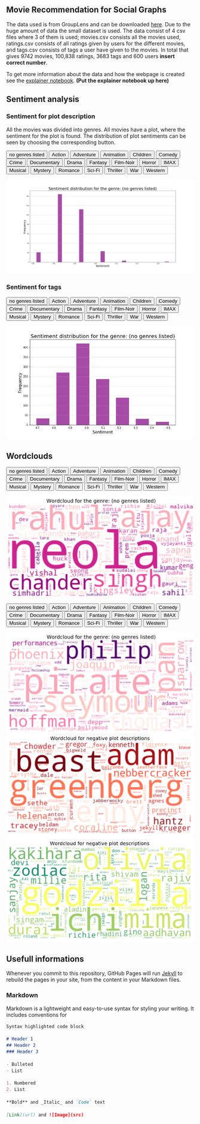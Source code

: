 ## Movie Recommendation for Social Graphs

The data used is from GroupLens and can be downloaded [here](https://grouplens.org/datasets/movielens/latest/). Due to the huge amount of data the small dataset is used. The data consist of 4 csv files where 3 of them is used; movies.csv consists all the movies used, ratings.csv consists of all ratings given by users for the different movies, and tags.csv consists of tags a user have given to the movies. In total that gives 9742 movies, 100,838 ratings, 3683 tags and 600 users **insert correct number**.

To get more information about the data and how the webpage is created see the [explainer notebook](https://nbviewer.jupyter.org). **(Put the explainer notebook up here)**  

## Sentiment analysis

### Sentiment for plot description
All the movies was divided into genres. All movies have a plot, where the sentiment for the plot is found. The distribution of plot sentiments can be seen by choosing the corresponding button.  

<button onclick="document.getElementById('sentiment_plot').src='images/plot_sentiment_(no genres listed).png'">no genres listed</button>
<button onclick="document.getElementById('sentiment_plot').src='images/plot_sentiment_Action.png'">Action</button>
<button onclick="document.getElementById('sentiment_plot').src='images/plot_sentiment_Adventure.png'">Adventure</button>
<button onclick="document.getElementById('sentiment_plot').src='images/plot_sentiment_Animation.png'">Animation</button>
<button onclick="document.getElementById('sentiment_plot').src='images/plot_sentiment_Children.png'">Children</button>
<button onclick="document.getElementById('sentiment_plot').src='images/plot_sentiment_Comedy.png'">Comedy</button>
<button onclick="document.getElementById('sentiment_plot').src='images/plot_sentiment_Crime.png'">Crime</button>
<button onclick="document.getElementById('sentiment_plot').src='images/plot_sentiment_Documentary.png'">Documentary</button>
<button onclick="document.getElementById('sentiment_plot').src='images/plot_sentiment_Drama.png'">Drama</button>
<button onclick="document.getElementById('sentiment_plot').src='images/plot_sentiment_Fantasy.png'">Fantasy</button>
<button onclick="document.getElementById('sentiment_plot').src='images/plot_sentiment_Film-Noir.png'">Film-Noir</button>
<button onclick="document.getElementById('sentiment_plot').src='images/plot_sentiment_Horror.png'">Horror</button>
<button onclick="document.getElementById('sentiment_plot').src='images/plot_sentiment_IMAX.png'">IMAX</button>
<button onclick="document.getElementById('sentiment_plot').src='images/plot_sentiment_Musical.png'">Musical</button>
<button onclick="document.getElementById('sentiment_plot').src='images/plot_sentiment_Mystery.png'">Mystery</button>
<button onclick="document.getElementById('sentiment_plot').src='images/plot_sentiment_Romance.png'">Romance</button>
<button onclick="document.getElementById('sentiment_plot').src='images/plot_sentiment_Sci-Fi.png'">Sci-Fi</button>
<button onclick="document.getElementById('sentiment_plot').src='images/plot_sentiment_Thriller.png'">Thriller</button>
<button onclick="document.getElementById('sentiment_plot').src='images/plot_sentiment_War.png'">War</button>
<button onclick="document.getElementById('sentiment_plot').src='images/plot_sentiment_Western.png'">Western</button>

<img id="sentiment_plot" src="images/plot_sentiment_(no genres listed).png" style="width:600px">

### Sentiment for tags

<button onclick="document.getElementById('sentiment_tag').src='images/tag_sentiment_(no genres listed).png'">no genres listed</button>
<button onclick="document.getElementById('sentiment_tag').src='images/tag_sentiment_Action.png'">Action</button>
<button onclick="document.getElementById('sentiment_tag').src='images/tag_sentiment_Adventure.png'">Adventure</button>
<button onclick="document.getElementById('sentiment_tag').src='images/tag_sentiment_Animation.png'">Animation</button>
<button onclick="document.getElementById('sentiment_tag').src='images/tag_sentiment_Children.png'">Children</button>
<button onclick="document.getElementById('sentiment_tag').src='images/tag_sentiment_Comedy.png'">Comedy</button>
<button onclick="document.getElementById('sentiment_tag').src='images/tag_sentiment_Crime.png'">Crime</button>
<button onclick="document.getElementById('sentiment_tag').src='images/tag_sentiment_Documentary.png'">Documentary</button>
<button onclick="document.getElementById('sentiment_tag').src='images/tag_sentiment_Drama.png'">Drama</button>
<button onclick="document.getElementById('sentiment_tag').src='images/tag_sentiment_Fantasy.png'">Fantasy</button>
<button onclick="document.getElementById('sentiment_tag').src='images/tag_sentiment_Film-Noir.png'">Film-Noir</button>
<button onclick="document.getElementById('sentiment_tag').src='images/tag_sentiment_Horror.png'">Horror</button>
<button onclick="document.getElementById('sentiment_tag').src='images/tag_sentiment_IMAX.png'">IMAX</button>
<button onclick="document.getElementById('sentiment_tag').src='images/tag_sentiment_Musical.png'">Musical</button>
<button onclick="document.getElementById('sentiment_tag').src='images/tag_sentiment_Mystery.png'">Mystery</button>
<button onclick="document.getElementById('sentiment_tag').src='images/tag_sentiment_Romance.png'">Romance</button>
<button onclick="document.getElementById('sentiment_tag').src='images/tag_sentiment_Sci-Fi.png'">Sci-Fi</button>
<button onclick="document.getElementById('sentiment_tag').src='images/tag_sentiment_Thriller.png'">Thriller</button>
<button onclick="document.getElementById('sentiment_tag').src='images/tag_sentiment_War.png'">War</button>
<button onclick="document.getElementById('sentiment_tag').src='images/tag_sentiment_Western.png'">Western</button>

<img id="sentiment_tag" src="images/tag_sentiment_(no genres listed).png" style="width:600px">



## Wordclouds

<button onclick="document.getElementById('wordcloud_plot').src='images/plot_wordcloud_(no genres listed).png'">no genres listed</button>
<button onclick="document.getElementById('wordcloud_plot').src='images/plot_wordcloud_Action.png'">Action</button>
<button onclick="document.getElementById('wordcloud_plot').src='images/plot_wordcloud_Adventure.png'">Adventure</button>
<button onclick="document.getElementById('wordcloud_plot').src='images/plot_wordcloud_Animation.png'">Animation</button>
<button onclick="document.getElementById('wordcloud_plot').src='images/plot_wordcloud_Children.png'">Children</button>
<button onclick="document.getElementById('wordcloud_plot').src='images/plot_wordcloud_Comedy.png'">Comedy</button>
<button onclick="document.getElementById('wordcloud_plot').src='images/plot_wordcloud_Crime.png'">Crime</button>
<button onclick="document.getElementById('wordcloud_plot').src='images/plot_wordcloud_Documentary.png'">Documentary</button>
<button onclick="document.getElementById('wordcloud_plot').src='images/plot_wordcloud_Drama.png'">Drama</button>
<button onclick="document.getElementById('wordcloud_plot').src='images/plot_wordcloud_Fantasy.png'">Fantasy</button>
<button onclick="document.getElementById('wordcloud_plot').src='images/plot_wordcloud_Film-Noir.png'">Film-Noir</button>
<button onclick="document.getElementById('wordcloud_plot').src='images/plot_wordcloud_Horror.png'">Horror</button>
<button onclick="document.getElementById('wordcloud_plot').src='images/plot_wordcloud_IMAX.png'">IMAX</button>
<button onclick="document.getElementById('wordcloud_plot').src='images/plot_wordcloud_Musical.png'">Musical</button>
<button onclick="document.getElementById('wordcloud_plot').src='images/plot_wordcloud_Mystery.png'">Mystery</button>
<button onclick="document.getElementById('wordcloud_plot').src='images/plot_wordcloud_Romance.png'">Romance</button>
<button onclick="document.getElementById('wordcloud_plot').src='images/plot_wordcloud_Sci-Fi.png'">Sci-Fi</button>
<button onclick="document.getElementById('wordcloud_plot').src='images/plot_wordcloud_Thriller.png'">Thriller</button>
<button onclick="document.getElementById('wordcloud_plot').src='images/plot_wordcloud_War.png'">War</button>
<button onclick="document.getElementById('wordcloud_plot').src='images/plot_wordcloud_Western.png'">Western</button>

<img id="wordcloud_plot" src="images/plot_wordcloud_(no genres listed).png" style="width:600px">


<button onclick="document.getElementById('wordcloud_tag').src='images/tag_wordcloud_(no genres listed).png'">no genres listed</button>
<button onclick="document.getElementById('wordcloud_tag').src='images/tag_wordcloud_Action.png'">Action</button>
<button onclick="document.getElementById('wordcloud_tag').src='images/tag_wordcloud_Adventure.png'">Adventure</button>
<button onclick="document.getElementById('wordcloud_tag').src='images/tag_wordcloud_Animation.png'">Animation</button>
<button onclick="document.getElementById('wordcloud_tag').src='images/tag_wordcloud_Children.png'">Children</button>
<button onclick="document.getElementById('wordcloud_tag').src='images/tag_wordcloud_Comedy.png'">Comedy</button>
<button onclick="document.getElementById('wordcloud_tag').src='images/tag_wordcloud_Crime.png'">Crime</button>
<button onclick="document.getElementById('wordcloud_tag').src='images/tag_wordcloud_Documentary.png'">Documentary</button>
<button onclick="document.getElementById('wordcloud_tag').src='images/tag_wordcloud_Drama.png'">Drama</button>
<button onclick="document.getElementById('wordcloud_tag').src='images/tag_wordcloud_Fantasy.png'">Fantasy</button>
<button onclick="document.getElementById('wordcloud_tag').src='images/tag_wordcloud_Film-Noir.png'">Film-Noir</button>
<button onclick="document.getElementById('wordcloud_tag').src='images/tag_wordcloud_Horror.png'">Horror</button>
<button onclick="document.getElementById('wordcloud_tag').src='images/tag_wordcloud_IMAX.png'">IMAX</button>
<button onclick="document.getElementById('wordcloud_tag').src='images/tag_wordcloud_Musical.png'">Musical</button>
<button onclick="document.getElementById('wordcloud_tag').src='images/tag_wordcloud_Mystery.png'">Mystery</button>
<button onclick="document.getElementById('wordcloud_tag').src='images/tag_wordcloud_Romance.png'">Romance</button>
<button onclick="document.getElementById('wordcloud_tag').src='images/tag_wordcloud_Sci-Fi.png'">Sci-Fi</button>
<button onclick="document.getElementById('wordcloud_tag').src='images/tag_wordcloud_Thriller.png'">Thriller</button>
<button onclick="document.getElementById('wordcloud_tag').src='images/tag_wordcloud_War.png'">War</button>
<button onclick="document.getElementById('wordcloud_tag').src='images/tag_wordcloud_Western.png'">Western</button>

<img id="wordcloud_tag" src="images/tag_wordcloud_(no genres listed).png" style="width:600px">


<img src="images/neg_plot.png" alt="hi" class="inline"/>

<img src="images/pos_plot.png" alt="hi" class="inline"/>


## Usefull informations
Whenever you commit to this repository, GitHub Pages will run [Jekyll](https://jekyllrb.com/) to rebuild the pages in your site, from the content in your Markdown files.

### Markdown

Markdown is a lightweight and easy-to-use syntax for styling your writing. It includes conventions for

```markdown
Syntax highlighted code block

# Header 1
## Header 2
### Header 3

- Bulleted
- List

1. Numbered
2. List

**Bold** and _Italic_ and `Code` text

[Link](url) and ![Image](src)
```
